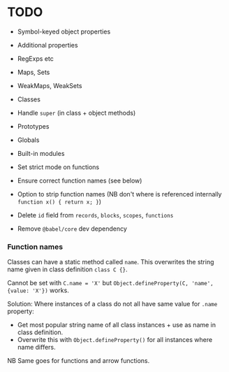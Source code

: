 # TODO

* Symbol-keyed object properties
* Additional properties
* RegExps etc
* Maps, Sets
* WeakMaps, WeakSets
* Classes
* Handle `super` (in class + object methods)
* Prototypes
* Globals
* Built-in modules
* Set strict mode on functions
* Ensure correct function names (see below)
* Option to strip function names (NB don't where is referenced internally `function x() { return x; }`)

* Delete `id` field from `records`, `blocks`, `scopes`, `functions`
* Remove `@babel/core` dev dependency

### Function names

Classes can have a static method called `name`. This overwrites the string name given in class definition `class C {}`.

Cannot be set with `C.name = 'X'` but `Object.defineProperty(C, 'name', {value: 'X'})` works.

Solution: Where instances of a class do not all have same value for `.name` property:

* Get most popular string name of all class instances + use as name in class definition.
* Overwrite this with `Object.defineProperty()` for all instances where name differs.

NB Same goes for functions and arrow functions.
